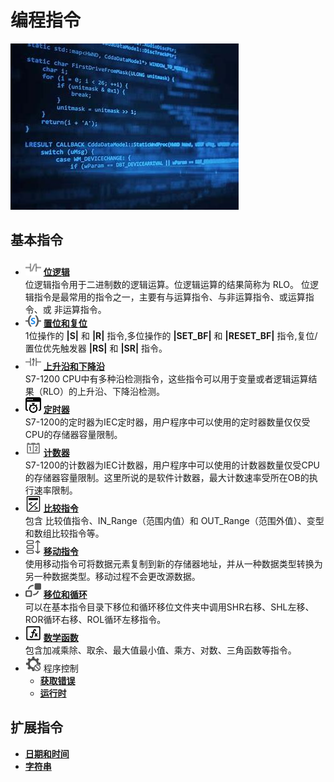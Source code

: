 # 编程指令

![alt text](image.png)

## 基本指令

<div class="grid cards" markdown>

- ![alt text](./icon/icon-常闭触点-01.png) __[位逻辑]__ <br> 位逻辑指令用于二进制数的逻辑运算。位逻辑运算的结果简称为 RLO。
位逻辑指令是最常用的指令之一，主要有与运算指令、与非运算指令、或运算指令、或
非运算指令。
- ![alt text](./icon/LD置位线圈.png) __[置位和复位]__ <br> 1位操作的 **\|S\|** 和 **\|R\|** 指令,多位操作的 **\|SET_BF\|** 和 **\|RESET_BF\|** 指令,​复位/置位优先触发器 **\|RS\|** 和 **\|SR\|** 指令。
- ![alt text](./icon/icon-上升沿常闭触点-01.png) __[上升沿和下降沿]__ <br> S7-1200 CPU中有多种沿检测指令，这些指令可以用于变量或者逻辑运算结果（RLO）的上升沿、下降沿检测。
- ![alt text](./icon/optimization-timer-1.png)  __[定时器]__ <br> S7-1200的定时器为IEC定时器，用户程序中可以使用的定时器数量仅仅受CPU的存储器容量限制。
- ![alt text](./icon/计数器.png) __[计数器]__ <br> S7-1200的计数器为IEC计数器，用户程序中可以使用的计数器数量仅受CPU的存储器容量限制。这里所说的是软件计数器，最大计数速率受所在OB的执行速率限制。
- ![alt text](./icon/比较器.png)  __[比较指令]__ <br> 包含 比较值指令、IN_Range（范围内值）和 OUT_Range（范围外值）、变型和数组比较指令等。
- ![1723467051755](./icon/1723467051755.png)  __[移动指令]__ <br> 使用移动指令可将数据元素复制到新的存储器地址，并从一种数据类型转换为另一种数据类型。移动过程不会更改源数据。
- ![1723468071475](./icon/1723468071475.png)  __[移位和循环]__ <br> 可以在基本指令目录下移位和循环移位文件夹中调用SHR右移、SHL左移、ROR循环右移、ROL循环左移指令。
- ![alt text](./icon/公式.png)  __[数学函数]__ <br> 包含加减乘除、取余、最大值最小值、乘方、对数、三角函数等指令。
- ![1723472645206](./icon/1723472645206.png)   程序控制
    - __[获取错误]__
    - __[运行时]__

</div>

## 扩展指令


<div class="grid cards" markdown>

- __[日期和时间]__
- __[字符串]__


</div>



  [位逻辑]: ./01-Basic/09-set.md
  [置位和复位]: ./01-Basic/09-set.md
  [上升沿和下降沿]: ./01-Basic/07-Edge.md
  [定时器]: ./01-Basic/01-TIMER.md
  [计数器]: ./01-Basic/02-COUNTER.md
  [比较指令]: ./01-Basic/03-compare/index.md
  [数学函数]: ./01-Basic/10-Math_functions/index.md
  [移动指令]: ./01-Basic/04-Move/index.md
  [移位和循环]: ./01-Basic/06-Shift_and_Rotate.md
  [获取错误]: ./01-Basic/05-Program_Control/01-GetError_GetErrorID.md
  [运行时]: ./01-Basic/05-Program_Control/02-RUNTIME.md

  [日期和时间]: ./02-Extend/01-Time.md
  [字符串]: ./02-Extend/02-String.md
